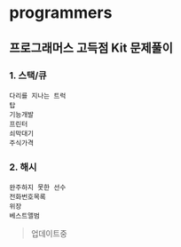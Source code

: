 # programmers
## 프로그래머스 고득점 Kit 문제풀이

### 1. 스택/큐
```
다리를 지나는 트럭
탑
기능개발
프린터
쇠막대기
주식가격
```
### 2. 해시
```
완주하지 못한 선수
전화번호목록
위장
베스트앨범
```
> 업데이트중
